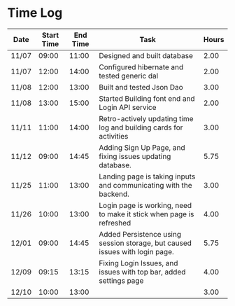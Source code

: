 # Time Log
| Date  | Start Time | End Time | Task | Hours |
|------ |------------|----------|------|-------|
| 11/07 | 09:00 | 11:00 | Designed and built database | 2.00 |
| 11/07 | 12:00 | 14:00 | Configured hibernate and tested generic dal | 2.00 |
| 11/08 | 12:00 | 13:00 | Built and tested Json Dao | 3.00 |
| 11/08 | 13:00 | 15:00 | Started Building font end and Login API service | 2.00 |
| 11/11 | 11:00 | 14:00 | Retro-actively updating time log and building cards for activities | 3.00 | 
| 11/12 | 09:00 | 14:45 | Adding Sign Up Page, and fixing issues updating database. | 5.75 |
| 11/25 | 11:00 | 13:00 | Landing page is taking inputs and communicating with the backend. | 3.00 |
| 11/26 | 10:00 | 13:00 | Login page is working, need to make it stick when page is refreshed | 4.00 |
| 12/01 | 09:00 | 14:45 | Added Persistence using session storage, but caused issues with login page. | 5.75 |
| 12/09 | 09:15 | 13:15 | Fixing Login Issues, and issues with top bar, added settings page | 4.00 |
| 12/10 | 10:00 | 13:00 |  | 3.00 |